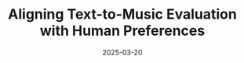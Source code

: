 ---
title: "Aligning Text-to-Music Evaluation with Human Preferences"
collection: publications
permalink: /publication/mad
authors: Yichen Huang, Zachary Novack, Koichi Saito, Jiatong Shi, Shinji Watanabe, Yuki Mitsufuji, John Thickstun, Chris Donahue
excerpt: 'We propose a new metric, the MAUVE Audio Divergence (MAD), that effectively captures diverse musical desiderata and also correlates more strongly with human preference data.'
date: 2025-03-20
venue: ['International Society of Music Information Retrieval (ISMIR), 2025']
# modifier: ['Spotlight (top 5.1%)']
# venue: ['International Conference on Learning Representations (ICLR), 2023', 'Spotlight at NeurIPS Workshop on The Benefits of Higher-Order Optimization in Machine Learning, 2022']
paperurl: 'https://arxiv.org/abs/2503.16669'
code: 'https://github.com/i-need-sleep/mad'
abs_title: mad_2025_abs
bib_title: mad_2025_bib
pub_status: 'conference'
website: 'https://mad-metric-83cde1d399d1.herokuapp.com/'
citation: '@inproceedings{huang2025aligning,<br />
  title={Aligning Text-to-Music Evaluation with Human Preferences},<br />
  author={Huang, Yichen and Novack, Zachary and Saito, Koichi and Shi, Jiatong<br />
  and Watanabe, Shinji and Mitsufuji, Yuki and Thickstun, John and Donahue, Chris},<br />
  booktitle={International Society of Music Information Retrieval (ISMIR)}},<br />
  year={2025},<br />
}'
---